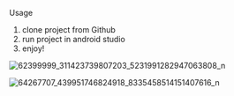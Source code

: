 Usage
1. clone project from Github
2. run project in android studio
3. enjoy!

![62399999_311423739807203_5231991282947063808_n](https://user-images.githubusercontent.com/48648494/59511633-012ca680-8ee1-11e9-9c4a-3ef3a79de5fd.png)

![64267707_439951746824918_8335458514151407616_n](https://user-images.githubusercontent.com/48648494/59511838-857f2980-8ee1-11e9-87b3-72bb718ef2de.png)
